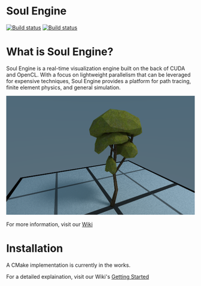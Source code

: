 # Soul Engine
[![Build status](https://travis-ci.org/Synodic-Software/Soul-Engine.svg?branch=master)](https://travis-ci.org/Synodic-Software/Soul-Engine)
[![Build status](https://ci.appveyor.com/api/projects/status/ryye37u8hw4ofd5l?svg=true)](https://ci.appveyor.com/project/Synodic-Software/soul-engine)

# What is Soul Engine?
Soul Engine is a real-time visualization engine built on the back of CUDA and OpenCL. With a focus on lightweight parallelism that can be leveraged for expensive techniques, Soul Engine provides a platform for path tracing, finite element physics, and general simulation.

![Tree Model](Documentation/Tree.png)

For more information, visit our [Wiki](https://github.com/Synodic-Software/Soul-Engine/wiki)

# Installation

A CMake implementation is currently in the works.
  
For a detailed explaination, visit our Wiki's [Getting Started](https://github.com/Synodic-Software/Soul-Engine/wiki/Getting-Started)
